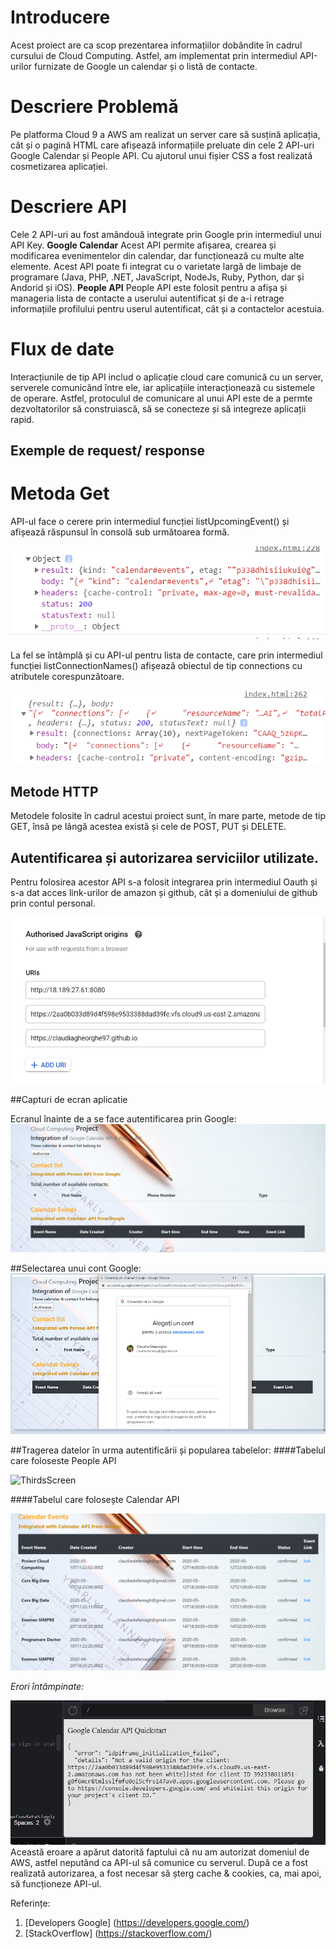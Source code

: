 # Introducere
Acest proiect are ca scop prezentarea informațiilor dobândite în cadrul cursului de Cloud Computing. Astfel, am implementat prin intermediul API-urilor furnizate de Google un calendar și o listă de contacte. 


# Descriere Problemă
Pe platforma Cloud 9 a AWS am realizat un server care să susțină aplicația, cât și o pagină HTML care afișează informațiile preluate din cele 2 API-uri Google Calendar și People API. Cu ajutorul unui fișier CSS a fost realizată cosmetizarea aplicației. 


# Descriere API
Cele 2 API-uri au fost amândouă integrate prin Google prin intermediul unui API Key. 
**Google Calendar**
Acest API permite afișarea, crearea și modificarea evenimentelor din calendar, dar funcționează cu multe alte elemente. Acest API poate fi integrat cu o varietate largă de limbaje de programare (Java, PHP, .NET, JavaScript, NodeJs, Ruby, Python, dar și Andorid și iOS).
 **People API**
People API este folosit pentru a afișa și manageria lista de contacte a userului autentificat și de a-i retrage informațiile profilului pentru userul autentificat, cât și a contactelor acestuia. 





# Flux de date
Interacțiunile de tip API includ o aplicație cloud care comunică cu un server, serverele comunicând între  ele, iar aplicațiile interacționează cu sistemele de operare. Astfel, protoculul de comunicare al unui API este de a permte dezvoltatorilor să construiască, să se conecteze și să integreze aplicații rapid. 

## Exemple de request/ response

# Metoda Get 
API-ul face o cerere prin intermediul funcției listUpcomingEvent() și afișează răspunsul în consolă sub următoarea formă.
 
![GetMethod](/images/MetodaGet.png)

La fel se întâmplă și cu API-ul pentru lista de contacte, care prin intermediul funcției listConnectionNames() afișează obiectul de tip connections cu atributele corespunzătoare. 

![GetMethod](/images/MetodaGet2.png) 
 
## Metode HTTP 

Metodele folosite în cadrul acestui proiect sunt, în mare parte, metode de tip GET, însă pe lângă acestea există și cele de POST, PUT și DELETE.

## Autentificarea și autorizarea serviciilor utilizate. 
Pentru folosirea acestor API s-a folosit integrarea prin intermediul Oauth și s-a dat acces link-urilor de amazon și github, cât și a domeniului de github prin contul personal.

![URI Authentication](/images/URI.png)

##Capturi de ecran aplicatie

Ecranul înainte de a se face autentificarea prin Google: 
![FirstScreen](/images/FirstScreen.png)

##Selectarea unui cont Google:
![SecondScreen](/images/SecondScreen.png)

##Tragerea datelor în urma autentificării și popularea tabelelor: 
####Tabelul care foloseste People API

![ThirdsScreen](/images/ThirdsScreen.png)

####Tabelul care folosește Calendar API

![FourthScreen](/images/FourthScreen.png)

*Erori întâmpinate:*

![Eroare](/images/Eroare.png)
Această eroare a apărut datorită faptului că nu am autorizat domeniul de AWS, astfel neputând ca API-ul să comunice cu serverul. După ce a fost realizată autorizarea, a fost necesar să șterg cache & cookies, ca, mai apoi, să funcționeze API-ul. 
 
Referințe:
1) [Developers Google]	(https://developers.google.com/)
2) [StackOverflow]	(https://stackoverflow.com/)
